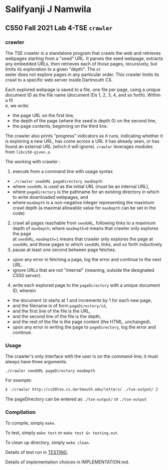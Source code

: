 # Salifyanji J Namwila
## CS50 Fall 2021 Lab 4-TSE `crawler`

### crawler

The TSE crawler is a standalone program that crawls the web and retrieves webpages starting from a "seed" URL.
It parses the seed webpage, extracts any embedded URLs, then retrieves each of those pages, recursively, but limits its exploration to a given "depth". The cr\
awler does not explore pages in any particular order. This crawler limits its crawl to a specific web server inside Dartmouth CS.

Each explored webpage is saved to a file, one file per page, using a unique document ID as the file name (document IDs 1, 2, 3, 4, and so forth). Within a fil\
e, we write:
 * the page URL on the first line,
 * the depth of the page (where the seed is depth 0) on the second line,
 * the page contents, beginning on the third line.

The crawler also prints "progress" indicators as it runs, indicating whether it is exploring a new URL, has come
across a URL it has already seen, or has found an external URL (which it will ignore). `crawler` leverages modules from `libcs50-given.a`.

The working with crawler :

 1. execute from a command line with usage syntax
   * `./crawler seedURL pageDirectory maxDepth`
   * where `seedURL` is used as the initial URL (must be an internal URL),
   * where `pageDirectory` is the pathname for an existing directory in which to write downloaded webpages, and
   * where `maxDepth` is a non-negative integer representing the maximum crawl depth (a maximal allowable value for `maxDepth` can be set in the code)
 2. crawl all pages reachable from `seedURL`, following  links to a maximum depth of `maxDepth`; where `maxDepth=0` means that crawler only explores the page \
at `seedURL`, `maxDepth=1` means that crawler only explores the page at `seedURL` and those pages to which `seedURL` links, and so forth inductively.
 3. pause at least one second between page fetches.
   * upon any error in fetching a page, log the error and continue to the next URL.
   * ignore URLs that are not "internal" (meaning, outside the designated CS50 server).
 4. write each explored page to the `pageDirectory` with a unique document ID, wherein
   * the document `ID` starts at 1 and increments by 1 for each new page,
   * and the filename is of form `pageDirectory/id`,
   * and the first line of the file is the URL,
   * and the second line of the file is the depth,
   * and the rest of the file is the page content (the HTML, unchanged).
   * upon any error in writing the page to `pageDirectory`, log the error and continue.

### Usage

The crawler's only interface with the user is on the command-line; it must always have three arguments.

```
./crawler seedURL pageDirectory maxDepth
```

For example:

``` bash
$ ./crawler http://cs50tse.cs.dartmouth.edu/letters/ ./tse-output/ 2
```
The pageDirectory can be entered as `./tse-output/` or `./tse-output`

### Compilation

To compile, simply `make`.

To test, simply `make test` or `make test &> testing.out`.

To clean up directory, simply `make clean`.

Details of test run in [TESTING](TESTING.md).

Details of implementation choices in IMPLEMENTATION.md.